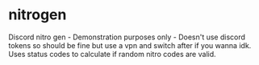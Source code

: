 # nitrogen
Discord nitro gen - Demonstration purposes only - Doesn't use discord tokens so should be fine but use a vpn and switch after if you wanna idk. Uses status codes to calculate if random nitro codes are valid. 
